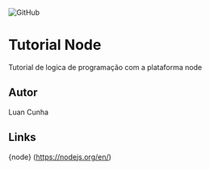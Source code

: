 ![GitHub](https://img.shields.io/github/license/lluancunha/node)
# Tutorial Node
Tutorial de logica de programação com a plataforma node
## Autor 
Luan Cunha

## Links
{node} (https://nodejs.org/en/)
